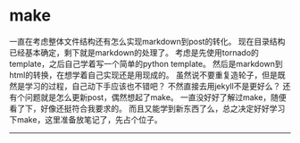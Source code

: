 # make

一直在考虑整体文件结构还有怎么实现markdown到post的转化。
现在目录结构已经基本确定，剩下就是markdown的处理了。
考虑是先使用tornado的template，之后自己学着写一个简单的python template。
然后是markdown到html的转换，在想学着自己实现还是用现成的。
虽然说不要重复造轮子，但是既然是学习的过程，自己动下手应该也不错吧？
不然直接去用jekyll不是更好么？
还有个问题就是怎么更新post，偶然想起了make。
一直没好好了解过make，随便看了下，好像还挺符合我要求的。
而且又能学到新东西了么，总之决定好好学习下make，这里准备放笔记了，先占个位子。

------

